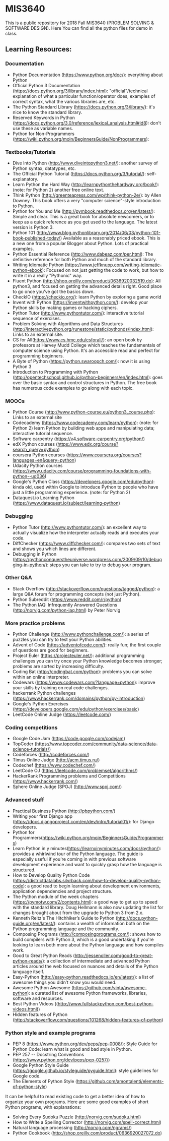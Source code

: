 # MIS3640

This is a public repository for 2018 Fall MIS3640 (PROBLEM SOLVING & SOFTWARE DESIGN). Here You can find all the python files for demo in class. 

## Learning Resources:
### Documentation

- Python Documentation (<https://www.python.org/doc/>): everything about Python
- Official Python 3 Documentation (<https://docs.python.org/3/library/index.html>): "official"/technical explanation of what a particular function/operator does, examples of correct syntax, what the various libraries are, etc.
- The Python Standard Library (<https://docs.python.org/3/library/>): it's nice to know the standard library.
- Reserved Keywords in Python (<https://docs.python.org/3.0/reference/lexical_analysis.html#id8>): don't use these as variable names.
- Python for Non-Programmers (<https://wiki.python.org/moin/BeginnersGuide/NonProgrammers>): 


### Textbooks/Tutorials
- Dive Into Python (<http://www.diveintopython3.net/>): another survey of Python syntax, datatypes, etc.
- The Official Python Tutorial (<https://docs.python.org/3/tutorial/>): self-explanatory.
- Learn Python the Hard Way (<http://learnpythonthehardway.org/book/>): (note: for Python 2) another free online text.
- Think Python (<http://greenteapress.com/wp/think-python-2e/>): by Allen Downey. This book offers a very "computer science"-style introduction to Python. 
- Python for You and Me (<http://pymbook.readthedocs.org/en/latest/>): Simple and clear. This is a great book for absolute newcomers, or to keep as a quick reference as you get used to the language. The latest version is Python 3.
- Python 101 (<http://www.blog.pythonlibrary.org/2014/06/03/python-101-book-published-today/>) Available as a reasonably priced ebook. This is a new one from a popular Blogger about Python. Lots of practical examples. 
- Python Essential Reference (<http://www.dabeaz.com/per.html>): The definitive reference for both Python and much of the standard library.
- Writing Idiomatic Python (<https://www.jeffknupp.com/writing-idiomatic-python-ebook>): Focused on not just getting the code to work, but how to write it in a really "Pythonic" way.
- Fluent Python (<http://shop.oreilly.com/product/0636920032519.do>): All python3, and focused on getting the advanced details right. Good place to go once you've got the basics down.
- CheckIO (<https://checkio.org/>): learn Python by exploring a game world
- Invent with Python (<https://inventwithpython.com/>): develop your Python skills by making games or hacking ciphers.
- Python Tutor (<http://www.pythontutor.com/>): interactive tutorial sequence of exercises.
- Problem Solving with Algorithms and Data Structures (<http://interactivepython.org/runestone/static/pythonds/index.html>): Links to an external site.
- CS for All(<https://www.cs.hmc.edu/csforall/>): an open book by professors at Harvey Mudd College which teaches the fundamentals of computer science using Python. It's an accessible read and perfect for programming beginners.
- A Byte of Python (<https://python.swaroopch.com/>): now it is using Python 3
- Introduction to Programming with Python (<http://opentechschool.github.io/python-beginners/en/index.html>): goes over the basic syntax and control structures in Python. The free book has numerous code examples to go along with each topic.


### MOOCs
- Python Course (<http://www.python-course.eu/python3_course.php>): Links to an external site
- Codecademy (<https://www.codecademy.com/learn/python>): (note: for Python 2) learn Python by building web apps and manipulating data; interactive tutorial sequence.
- Software carpentry (<https://v4.software-carpentry.org/python/>)
- edX Python courses (<https://www.edx.org/course?search_query=python>)
- coursera Python courses (<https://www.coursera.org/courses?languages=en&query=python>)
- Udacity Python courses (<https://www.udacity.com/course/programming-foundations-with-python--ud036>)
- Google's Python Class (<https://developers.google.com/edu/python>): kinda old, used within Google to introduce Python to people who have just a little programming experience. (note: for Python 2)
- Dataquest.io Learning Python (<https://www.dataquest.io/subject/learning-python>)


### Debugging
- Python Tutor (<http://www.pythontutor.com/>): an excellent way to actually visualize how the interpreter actually reads and executes your code.
- DiffChecker (<https://www.diffchecker.com/>): compares two sets of text and shows you which lines are different.
- Debugging in Python (<https://pythonconquerstheuniverse.wordpress.com/2009/09/10/debugging-in-python/>): steps you can take to try to debug your program.

### Other Q&A
- Stack Overflow (<http://stackoverflow.com/questions/tagged/python>): a large Q&A forum for programming concepts (not just Python). 
- Python Subreddit (<https://www.reddit.com/r/python>)
- The Python IAQ: Infrequently Answered Questions (<http://norvig.com/python-iaq.html>) by Peter Norvig

### More practice problems
- Python Challenge (<http://www.pythonchallenge.com/>): a series of puzzles you can try to test your Python abilities.
- Advent of Code (<https://adventofcode.com/>): really fun; the first couple of questions are good for beginners.
- Project Euler (<https://projecteuler.net/>): additional programming challenges you can try once your Python knowledge becomes stronger; problems are sorted by increasing difficulty.
- Coding Bat (<http://codingbat.com/python>): problems you can solve within an online interpreter.
- Codewars (<https://www.codewars.com/?language=python>): improve your skills by training on real code challenges.
- hackerrank Python challenges (<https://www.hackerrank.com/domains/python/py-introduction>)
- Google's Python Exercises (<https://developers.google.com/edu/python/exercises/basic>)
- LeetCode Online Judge (<https://leetcode.com/>)

### Coding competitions
- Google Code Jam (<https://code.google.com/codejam>)
- TopCoder (<https://www.topcoder.com/community/data-science/data-science-tutorials/>)
- Codeforces (<http://codeforces.com/>)
- Timus Online Judge (<http://acm.timus.ru/>)
- Codechef (<https://www.codechef.com/>)
- LeetCode OJ (<https://leetcode.com/problemset/algorithms/>)
- HackerRank  Programming problems and Competitions (<https://www.hackerrank.com/>)
- Sphere Online Judge (SPOJ) (<http://www.spoj.com/>)


### Advanced stuff
- Practical Business Python (<http://pbpython.com/>)
- Writing your first Django app (<https://docs.djangoproject.com/en/dev/intro/tutorial01/>): for Django developers.
- Python for Programmers(<https://wiki.python.org/moin/BeginnersGuide/Programmers>)
- Learn Python in y minutes(<https://learnxinyminutes.com/docs/python/>): provides a whirlwind tour of the Python language. The guide is especially useful if you're coming in with previous software development experience and want to quickly grasp how the language is structured.
- How to Develop Quality Python Code (<https://districtdatalabs.silvrback.com/how-to-develop-quality-python-code>): a good read to begin learning about development environments, application dependencies and project structure.
- The Python module of the week chapters (https://pymotw.com/2/contents.html): a good way to get up to speed with the standard library. Doug Hellmann is also now updating the list for changes brought about from the upgrade to Python 3 from 2.x.
- Kenneth Reitz's The Hitchhiker’s Guide to Python (<http://docs.python-guide.org/en/latest/>): contains a wealth of information both on the Python programming language and the community.
- Composing Programs (<http://composingprograms.com/>): shows how to build compilers with Python 3, which is a good undertaking if you're looking to learn both more about the Python language and how compiles work.
- Good to Great Python Reads (<http://jessenoller.com/good-to-great-python-reads/>): a collection of intermediate and advanced Python articles around the web focused on nuances and details of the Python language itself.
- Easy-Python (<http://easy-python.readthedocs.io/en/latest/>): a list of awesome things you didn’t know you would need.
- Awesome Python Awesome (<https://github.com/vinta/awesome-python>): a curated list of awesome Python frameworks, libraries, software and resources.
- Best Python Videos ((http://www.fullstackpython.com/best-python-videos.html))
- Hidden features of Python (<http://stackoverflow.com/questions/101268/hidden-features-of-python>)


### Python style and example programs
- PEP 8 (<https://www.python.org/dev/peps/pep-0008/>): Style Guide for Python Code: learn what is good and bad style in Python.
- PEP 257 -- Docstring Conventions (<https://www.python.org/dev/peps/pep-0257/>)
- Google Python Style Guide (<https://google.github.io/styleguide/pyguide.html>): style guidelines for Google code.
- The Elements of Python Style (<https://github.com/amontalenti/elements-of-python-style>)

It can be helpful to read existing code to get a better idea of how to organize your own programs. Here are some good examples of short Python programs, with explanations:

- Solving Every Sudoku Puzzle (<http://norvig.com/sudoku.html>)
- How to Write a Spelling Corrector (<http://norvig.com/spell-correct.html>)
- Natural language processing (<http://norvig.com/ngrams/>)
- Python Cookbook (<http://shop.oreilly.com/product/0636920027072.do>)